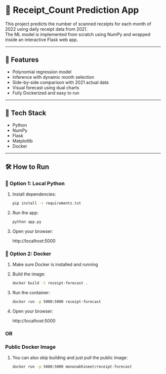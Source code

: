 # 🧠 Receipt_Count Prediction App

This project predicts the number of scanned receipts for each month of 2022 using daily receipt data from 2021.  
The ML model is implemented from scratch using NumPy and wrapped inside an interactive Flask web app.

---

## 🚀 Features

- Polynomial regression model
- Inference with dynamic month selection
- Side-by-side comparison with 2021 actual data
- Visual forecast using dual charts
- Fully Dockerized and easy to run

---

## 🧠 Tech Stack

- Python
- NumPy
- Flask
- Matplotlib
- Docker

---

## 🛠 How to Run

### 🔹 Option 1: Local Python

1. Install dependencies:

   ```bash
   pip install -r requirements.txt

2. Run the app:

   ```bash
   python app.py

3. Open your browser:

   http://localhost:5000  

### 🔹 Option 2:  Docker

1. Make sure Docker is installed and running

2. Build the image:

    ```bash
    docker build -t receipt-forecast .

3. Run the container:

    ```bash
    docker run -p 5000:5000 receipt-forecast

4. Open your browser:

   http://localhost:5000  

### OR

### Public Docker Image 

1. You can also skip building and just pull the public image:

    ```bash
    docker run -p 5000:5000 menonabhineet/receipt-forecast